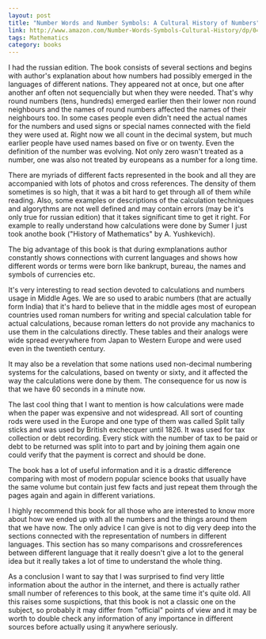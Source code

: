 ```yaml
---
layout: post
title: "Number Words and Number Symbols: A Cultural History of Numbers"
link: http://www.amazon.com/Number-Words-Symbols-Cultural-History/dp/0486270963
tags: Mathematics
category: books
---
```


I had the russian edition. The book consists of several sections and begins
with author's explanation about how numbers had possibly emerged in the
languages of different nations. They appeared not at once, but one after another
anf often not sequencially but when they were needed. That's why round numbers
(tens, hundreds) emerged earlier then their lower non round neighbours and the
names of round numbers affected the names of their neighbours too. In some
cases people even didn't need the actual names for the numbers and used signs
or special names connected with the field they were used at. Right now we all
count in the decimal system, but much earlier people have used names based on
five or on twenty. Even the definition of the number was evolving. Not only
zero wasn't treated as a number, one was also not treated by europeans as a
number for a long time.

There are myriads of different facts represented in the book and all they are
accompanied with lots of photos and cross references. The density of them sometimes
is so high, that it was a bit hard to get through all of them while reading.
Also, some examples or descriptions of the calculation techniques and algorythms
are not well defined and may contain errors (may be it's only true for russian
edition) that it takes significant time to get it right. For example to really
understand how calculations were done by Sumer I just took anothe book ("History
of Mathematics" by A. Yushkevich).

The big advantage of this book is that during exmplanations author constantly
shows connections with current languages and shows how different words or
terms were born like bankrupt, bureau, the names and symbols of currencies etc.

It's very interesting to read section devoted to calculations and numbers usage
in Middle Ages. We are so used to arabic numbers (that are actually form India)
that it's hard to believe that in the middle ages most of european countries
used roman numbers for writing and special calculation table for actual calculations,
because roman letters do not provide any machanics to use them in the calculations
directly. These tables and their analogs were wide spread everywhere from Japan
to Western Europe and were used even in the twentieth century.

It may also be a revelation that some nations used non-decimal numbering systems
for the calculations, based on twenty or sixty, and it affected the way
the calculations were done by them. The consequence for us now is that
we have 60 seconds in a minute now.

The last cool thing that I want to mention is how calculations were made when the
paper was expensive and not widespread. All sort of counting rods were used in
the Europe and one type of them was called Split tally sticks and was used by
British exchecquer until 1826. It was used for tax collection or debt recording.
Every stick with the number of tax to be paid or debt to be returned was split
into to part and by joining them again one could verify that the payment is
correct and should be done.

The book has a lot of useful information and it is a drastic difference comparing
with most of modern popular science books that usually have the same volume but
contain just few facts and just repeat them through the pages again and again
in different variations.

I highly recommend this book for all those who are interested to know more about
how we ended up with all the numbers and the things around them that we have now.
The only advice I can give is not to dig very deep into the sections connected
with the representation of numbers in different languages. This section has so many
comparisons and crossreferences between different language that it really doesn't
give a lot to the general idea but it really takes a lot of time to understand
the whole thing.

As a conclusion I want to say that I was surprised to find very little information
about the author in the internet, and there is actually rather small number of
references to this book, at the same time it's quite old. All this raises some
suspictions, that this book is not a classic one on the subject, so probably
it may differ from "official" points of view and it may be worth to double check
any information of any importance in different sources before actually using it
anywhere seriously.